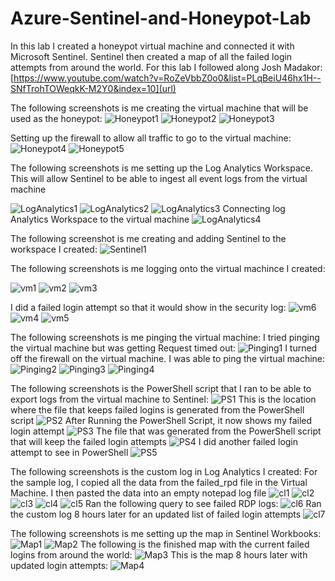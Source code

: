 # Azure-Sentinel-and-Honeypot-Lab
In this lab I created a honeypot virtual machine and connected it with Microsoft Sentinel. Sentinel then created a map of all the failed login attempts from around the world. For this lab I followed along Josh Madakor: [https://www.youtube.com/watch?v=RoZeVbbZ0o0&list=PLqBeiU46hx1H--SNfTrohTOWeqkK-M2Y0&index=10](url)

The following screenshots is me creating the virtual machine that will be used as the honeypot:
![Honeypot1](https://github.com/WarRoc22/Azure-Sentinel-and-Honeypot-Lab/assets/148729293/8efcdc9b-c1c9-4114-80f7-0f0dac6911fa)
![Honeypot2](https://github.com/WarRoc22/Azure-Sentinel-and-Honeypot-Lab/assets/148729293/152da059-d30c-43be-a50f-b6906617dc5b)
![Honeypot3](https://github.com/WarRoc22/Azure-Sentinel-and-Honeypot-Lab/assets/148729293/476cdd90-55c5-4225-b4a8-d61333a1540a)

Setting up the firewall to allow all traffic to go to the virtual machine:
![Honeypot4](https://github.com/WarRoc22/Azure-Sentinel-and-Honeypot-Lab/assets/148729293/860523c2-6432-4548-b47a-ea57ef603122)
![Honeypot5](https://github.com/WarRoc22/Azure-Sentinel-and-Honeypot-Lab/assets/148729293/f00347ff-99ad-47c9-ae9b-1b7a20bc8cdc)


The following screenshots is me setting up the Log Analytics Workspace. This will allow Sentinel to be able to ingest all event logs from the virtual machine

![LogAnalytics1](https://github.com/WarRoc22/Azure-Sentinel-and-Honeypot-Lab/assets/148729293/dbf374f7-8a80-4fc3-be97-05b9bae3caca)
![LogAnalytics2](https://github.com/WarRoc22/Azure-Sentinel-and-Honeypot-Lab/assets/148729293/018f2315-2e83-4adb-8106-ca288cf6e24b)
![LogAnalytics3](https://github.com/WarRoc22/Azure-Sentinel-and-Honeypot-Lab/assets/148729293/31b518c9-208e-47f5-bc3b-c44c8180bae7)
Connecting log Analytics Workspace to the virtual machine
![LogAnalytics4](https://github.com/WarRoc22/Azure-Sentinel-and-Honeypot-Lab/assets/148729293/9bcb6c47-0a42-4b7c-a033-1a412800bf0d)


The following screenshot is me creating and adding Sentinel to the workspace I created:
![Sentinel1](https://github.com/WarRoc22/Azure-Sentinel-and-Honeypot-Lab/assets/148729293/02d0dac2-0c7f-4644-9155-03db9973d4dc)


The following screenshots is me logging onto the virtual machince I created:

![vm1](https://github.com/WarRoc22/Azure-Sentinel-and-Honeypot-Lab/assets/148729293/c2af1003-8a81-425e-baa8-050e87c9aee2)
![vm2](https://github.com/WarRoc22/Azure-Sentinel-and-Honeypot-Lab/assets/148729293/a0d292e8-9cd0-4914-9917-ca02a32606af)
![vm3](https://github.com/WarRoc22/Azure-Sentinel-and-Honeypot-Lab/assets/148729293/1d9b4a5c-f7c9-405c-8a80-5d8accaa432c)

I did a failed login attempt so that it would show in the security log:
![vm6](https://github.com/WarRoc22/Azure-Sentinel-and-Honeypot-Lab/assets/148729293/a643d9c8-49c3-4389-82d0-2ec01b076f68)
![vm4](https://github.com/WarRoc22/Azure-Sentinel-and-Honeypot-Lab/assets/148729293/a6b76fac-2a20-4552-9904-9fb121671ca4)
![vm5](https://github.com/WarRoc22/Azure-Sentinel-and-Honeypot-Lab/assets/148729293/b53f5180-b0ab-46a1-9915-010f197cb7a0)


The following screenshots is me pinging the virtual machine:
I tried pinging the virtual machine but was getting Request timed out:
![Pinging1](https://github.com/WarRoc22/Azure-Sentinel-and-Honeypot-Lab/assets/148729293/adacd732-df02-4ba7-8344-4ceba93106c7)
I turned off the firewall on the virtual machine. I was able to ping the virtual machine:
![Pinging2](https://github.com/WarRoc22/Azure-Sentinel-and-Honeypot-Lab/assets/148729293/26ac4d79-263c-4952-9c4d-abe42a67fa47)
![Pinging3](https://github.com/WarRoc22/Azure-Sentinel-and-Honeypot-Lab/assets/148729293/c82f8578-a71c-4b9e-b3c2-1f3287811466)
![Pinging4](https://github.com/WarRoc22/Azure-Sentinel-and-Honeypot-Lab/assets/148729293/f368ce6d-5055-4613-8ee9-941d8d6f3352)


The following screenshots is the PowerShell script that I ran to be able to export logs from the virtual machine to Sentinel:
![PS1](https://github.com/WarRoc22/Azure-Sentinel-and-Honeypot-Lab/assets/148729293/1447a091-daca-4a46-9ac9-dbc53c5792ea)
This is the location where the file that keeps failed logins is generated from the PowerShell script
![PS2](https://github.com/WarRoc22/Azure-Sentinel-and-Honeypot-Lab/assets/148729293/3814f179-b5e4-4503-be82-1bcd4b87beee)
After Running the PowerShell Script, it now shows my failed login attempt
![PS3](https://github.com/WarRoc22/Azure-Sentinel-and-Honeypot-Lab/assets/148729293/6ab78b5c-5ff8-4d7d-9be1-3741a59e6cc7)
The file that was generated from the PowerShell script that will keep the failed login attempts
![PS4](https://github.com/WarRoc22/Azure-Sentinel-and-Honeypot-Lab/assets/148729293/147f2006-57e5-49d9-89fd-c12dee85cb87)
I did another failed login attempt to see in PowerShell
![PS5](https://github.com/WarRoc22/Azure-Sentinel-and-Honeypot-Lab/assets/148729293/35ec13aa-d5cc-4f18-a65f-b96ecc500c3d)


The following screenshots is the custom log in Log Analytics I created:
For the sample log, I copied all the data from the failed_rpd file in the Virtual Machine. I then pasted the data into an empty notepad log file
![cl1](https://github.com/WarRoc22/Azure-Sentinel-and-Honeypot-Lab/assets/148729293/11080c73-d7db-44f5-bcc4-de940e7845bc)
![cl2](https://github.com/WarRoc22/Azure-Sentinel-and-Honeypot-Lab/assets/148729293/9ea9c160-a5a3-48f9-89f3-3f8a9b3fe7ce)
![cl3](https://github.com/WarRoc22/Azure-Sentinel-and-Honeypot-Lab/assets/148729293/031f82a8-9914-4445-86a1-2b64e428b952)
![cl4](https://github.com/WarRoc22/Azure-Sentinel-and-Honeypot-Lab/assets/148729293/1502d9d2-f2dc-4639-919b-fc89cad9158e)
![cl5](https://github.com/WarRoc22/Azure-Sentinel-and-Honeypot-Lab/assets/148729293/a539ba4f-755b-4205-bb84-bb1c31479c8e)
Ran the following query to see failed RDP logs:
![cl6](https://github.com/WarRoc22/Azure-Sentinel-and-Honeypot-Lab/assets/148729293/3ba5ee57-f149-46bb-8536-fd41b7852de4)
Ran the custom log 8 hours later for an updated list of failed login attempts
![cl7](https://github.com/WarRoc22/Azure-Sentinel-and-Honeypot-Lab/assets/148729293/c7a2276d-fa3d-43f0-b32c-6546642c699a)


The following screenshots is me setting up the map in Sentinel Workbooks:
![Map1](https://github.com/WarRoc22/Azure-Sentinel-and-Honeypot-Lab/assets/148729293/748a3193-1a4e-4f2e-ba6d-d5fca152e86f)
![Map2](https://github.com/WarRoc22/Azure-Sentinel-and-Honeypot-Lab/assets/148729293/b03ca328-bdd2-4abe-b382-293f75079f70)
The following is the finished map with the current failed logins from around the world:
![Map3](https://github.com/WarRoc22/Azure-Sentinel-and-Honeypot-Lab/assets/148729293/c86b55fa-75e5-4a23-9733-5337d60e67f6)
This is the map 8 hours later with updated login attempts:
![Map4](https://github.com/WarRoc22/Azure-Sentinel-and-Honeypot-Lab/assets/148729293/bb6f0b57-6f71-4000-a0c4-b844244ca643)








